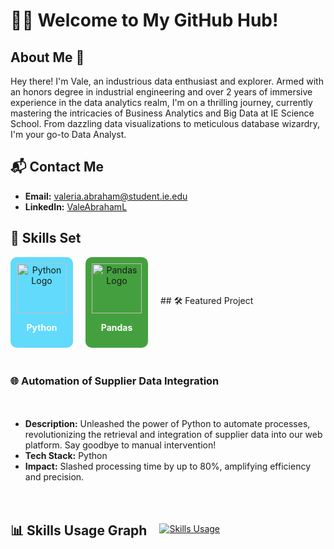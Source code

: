 # 👩‍💻 Welcome to My GitHub Hub! 

## About Me 🚀

Hey there! I'm Vale, an industrious data enthusiast and explorer. Armed with an honors degree in industrial engineering and over 2 years of immersive experience in the data analytics realm, I'm on a thrilling journey, currently mastering the intricacies of Business Analytics and Big Data at IE Science School. From dazzling data visualizations to meticulous database wizardry, I'm your go-to Data Analyst.

## 📬 Contact Me 

- **Email:** valeria.abraham@student.ie.edu
- **LinkedIn:** [ValeAbrahamL](https://www.linkedin.com/in/valeabrahaml/)

## 🚀 Skills Set 

<!-- Replace the URLs with your own logos and colors -->
<div style="display: flex; flex-wrap: wrap; gap: 20px; align-items: center;">

  <div style="text-align: center; background-color: #61dafb; padding: 10px; border-radius: 10px;">
    <img src="https://your-image-url.com/python-logo.png" alt="Python Logo" width="80" height="80">
    <p style="color: white; font-weight: bold;">Python</p>
  </div>
  
  <div style="text-align: center; background-color: #44a03e; padding: 10px; border-radius: 10px;">
    <img src="https://your-image-url.com/pandas-logo.png" alt="Pandas Logo" width="80" height="80">
    <p style="color: white; font-weight: bold;">Pandas</p>
  </div>
## 🛠️ Featured Project 

### 🌐 Automation of Supplier Data Integration
- **Description:** Unleashed the power of Python to automate processes, revolutionizing the retrieval and integration of supplier data into our web platform. Say goodbye to manual intervention!
- **Tech Stack:** Python
- **Impact:** Slashed processing time by up to 80%, amplifying efficiency and precision.

## 📊 Skills Usage Graph 

[![Skills Usage](https://chart.googleapis.com/chart?cht=bvg&chs=400x200&chd=t:80,60,40,30,70,50,20,65,90&chxt=x,y&chxl=0:|Python|Data+Analysis|Machine+Learning|Microsoft+Office+Suite|SQL|Oracle+NetSuite|Tableau|Data+Visualization|Database+Cleaning&chxr=1,0,100)](https://chart.googleapis.com/chart?cht=bvg&chs=400x200&chd=t:80,60,40,30,70,50,20,65,90&chxt=x,y&chxl=0:|Python|Data+Analysis|Machine+Learning|Microsoft+Office+Suite|SQL|Oracle+NetSuite|Tableau|Data+Visualization|Database+Cleaning&chxr=1,0,100)

